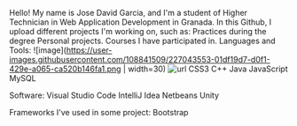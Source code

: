 Hello!
My name is Jose David Garcia, and I'm a student of Higher Technician in Web Application Development in Granada.
In this Github, I upload different projects I'm working on, such as:
Practices during the degree
Personal projects.
Courses I have participated in.
Languages and Tools:
![image](https://user-images.githubusercontent.com/108841509/227043553-01df19d7-d0f1-429e-a065-ca520b146fa1.png | width=30)
![url](https://www.w3schools.com/css/)
CSS3
C++
Java
JavaScript
MySQL

Software:
Visual Studio Code
IntelliJ Idea
Netbeans
Unity

Frameworks I've used in some project:
Bootstrap

